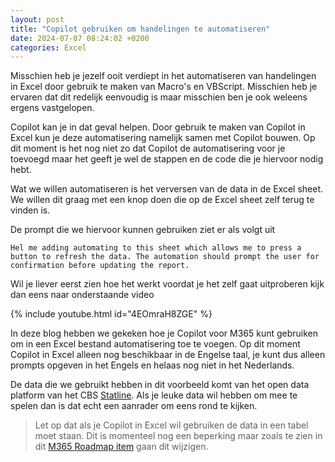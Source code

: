 ```yaml
---
layout: post
title: "Copilot gebruiken om handelingen te automatiseren"
date: 2024-07-07 08:24:02 +0200
categories: Excel
---
```


Misschien heb je jezelf ooit verdiept in het automatiseren van handelingen in Excel door gebruik te maken van Macro's en VBScript. Misschien heb je ervaren dat dit redelijk eenvoudig is maar misschien ben je ook weleens ergens vastgelopen.

Copilot kan je in dat geval helpen. Door gebruik te maken van Copilot in Excel kun je deze automatisering namelijk samen met Copilot bouwen. Op dit moment is het nog niet zo dat Copilot de automatisering voor je toevoegd maar het geeft je wel de stappen en de code die je hiervoor nodig hebt.

Wat we willen automatiseren is het verversen van de data in de Excel sheet. We willen dit graag met een knop doen die op de Excel sheet zelf terug te vinden is.

De prompt die we hiervoor kunnen gebruiken ziet er als volgt uit

`Hel me adding automating to this sheet which allows me to press a button to refresh the data. The automation should prompt the user for confirmation before updating the report.`

Wil je liever eerst zien hoe het werkt voordat je het zelf gaat uitproberen kijk dan eens naar onderstaande video

{% include youtube.html id="4EOmraH8ZGE" %}

In deze blog hebben we gekeken hoe je Copilot voor M365 kunt gebruiken om in een Excel bestand automatisering toe te voegen. Op dit moment Copilot in Excel alleen nog beschikbaar in de Engelse taal, je kunt dus alleen prompts opgeven in het Engels en helaas nog niet in het Nederlands.

De data die we gebruikt hebben in dit voorbeeld komt van het open data platform van het CBS [Statline](https://opendata.cbs.nl/statline/#/CBS/nl/).
Als je leuke data wil hebben om mee te spelen dan is dat echt een aanrader om eens rond te kijken.

> Let op dat als je Copilot in Excel wil gebruiken de data in een tabel moet staan. Dit is momenteel nog een beperking maar zoals te zien in dit [M365 Roadmap item](<https://www.microsoft.com/nl-nl/microsoft-365/roadmap?filters=Microsoft%20Copilot%20(Microsoft%20365)&searchterms=396560>) gaan dit wijzigen.
